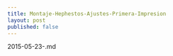 ```yaml
---
title: Montaje-Hephestos-Ajustes-Primera-Impresion
layout: post
published: false
---
```

2015-05-23-.md

